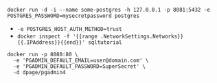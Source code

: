 ```
docker run -d -i --name some-postgres -h 127.0.0.1 -p 8081:5432 -e POSTGRES_PASSWORD=mysecretpassword postgres
```

* `-e POSTGRES_HOST_AUTH_METHOD=trust`
* `docker inspect -f '{{range .NetworkSettings.Networks}}{{.IPAddress}}{{end}}' sqltutorial`

```
docker run -p 8080:80 \
  -e 'PGADMIN_DEFAULT_EMAIL=user@domain.com' \
  -e 'PGADMIN_DEFAULT_PASSWORD=SuperSecret' \
  -d dpage/pgadmin4
```
